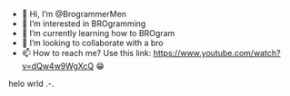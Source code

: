 - 👋 Hi, I’m @BrogrammerMen
- 👀 I’m interested in BROgramming
- 🌱 I’m currently learning how to BROgram
- 💞️ I’m looking to collaborate with a bro
- 📫 How to reach me? Use this link: https://www.youtube.com/watch?v=dQw4w9WgXcQ 😁

<!---
BrogrammerMen/BrogrammerMen is a ✨ special ✨ repository because its `README.md` (this file) appears on your GitHub profile.
You can click the Preview link to take a look at your changes.
--->

<!--- this is a comment --->

helo wrld .-.
